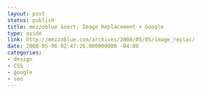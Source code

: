 ```yaml
---
layout: post
status: publish
title: mezzoblue &sect; Image Replacement + Google
type: aside
link: http://mezzoblue.com/archives/2008/05/05/image_replac/
date: 2008-05-06 02:47:26.000000000 -04:00
categories:
- design
- CSS
- google
- seo
---
```


